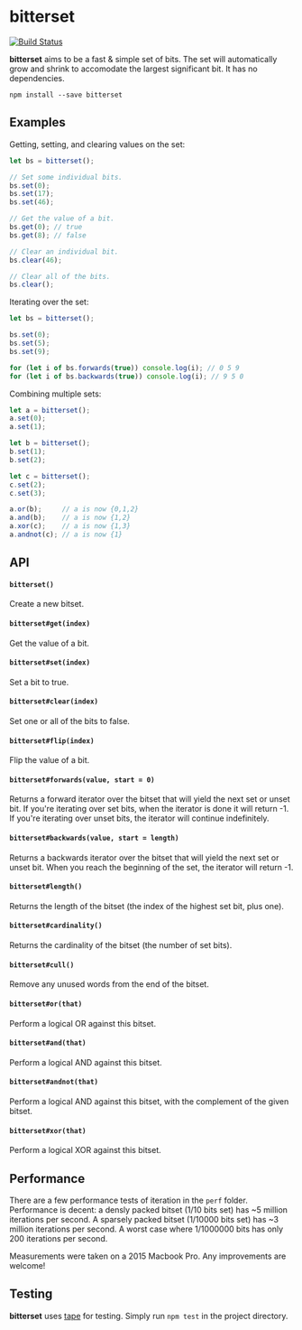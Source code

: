 bitterset
=========
[![Build Status](https://travis-ci.org/atonparker/bitterset.png?branch=master)](https://travis-ci.org/atonparker/bitterset)

__bitterset__ aims to be a fast &amp; simple set of bits. The set will automatically grow and shrink to accomodate the largest significant bit. It has no dependencies.

`npm install --save bitterset`

## Examples

Getting, setting, and clearing values on the set:

```javascript
let bs = bitterset();

// Set some individual bits.
bs.set(0);
bs.set(17);
bs.set(46);

// Get the value of a bit.
bs.get(0); // true
bs.get(8); // false

// Clear an individual bit.
bs.clear(46);

// Clear all of the bits.
bs.clear();
```

Iterating over the set:

```javascript
let bs = bitterset();

bs.set(0);
bs.set(5);
bs.set(9);

for (let i of bs.forwards(true)) console.log(i); // 0 5 9
for (let i of bs.backwards(true)) console.log(i); // 9 5 0

```

Combining multiple sets:

```javascript
let a = bitterset();
a.set(0);
a.set(1);

let b = bitterset();
b.set(1);
b.set(2);

let c = bitterset();
c.set(2);
c.set(3);

a.or(b);     // a is now {0,1,2}
a.and(b);    // a is now {1,2}
a.xor(c);    // a is now {1,3}
a.andnot(c); // a is now {1}

```

## API

#### `bitterset()`
Create a new bitset.

#### `bitterset#get(index)`
Get the value of a bit.

#### `bitterset#set(index)`
Set a bit to true.

#### `bitterset#clear(index)`
Set one or all of the bits to false.

#### `bitterset#flip(index)`
Flip the value of a bit.

#### `bitterset#forwards(value, start = 0)`
Returns a forward iterator over the bitset that will yield the next set or unset bit. If you're iterating over set bits, when the iterator is done it will return -1. If you're iterating over unset bits, the iterator will continue indefinitely.

#### `bitterset#backwards(value, start = length)`
Returns a backwards iterator over the bitset that will yield the next set or unset bit. When you reach the beginning of the set, the iterator will return -1.

#### `bitterset#length()`
Returns the length of the bitset (the index of the highest set bit, plus one).

#### `bitterset#cardinality()`
Returns the cardinality of the bitset (the number of set bits).

#### `bitterset#cull()`
Remove any unused words from the end of the bitset.

#### `bitterset#or(that)`
Perform a logical OR against this bitset.

#### `bitterset#and(that)`
Perform a logical AND against this bitset.

#### `bitterset#andnot(that)`
Perform a logical AND against this bitset, with the complement of the given bitset.

#### `bitterset#xor(that)`
Perform a logical XOR against this bitset.

## Performance

There are a few performance tests of iteration in the `perf` folder. Performance is decent: a densly packed bitset (1/10 bits set) has ~5 million iterations per second. A sparsely packed bitset (1/10000 bits set) has ~3 million iterations per second. A worst case where 1/1000000 bits has only 200 iterations per second. 

Measurements were taken on a 2015 Macbook Pro. Any improvements are welcome!

## Testing

__bitterset__ uses [tape](https://github.com/substack/tape) for testing. Simply run `npm test` in the project directory.
